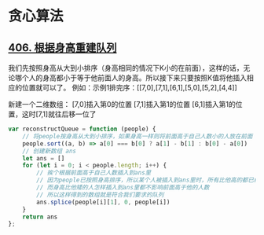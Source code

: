 # 贪心算法

## [406. 根据身高重建队列](https://leetcode-cn.com/problems/queue-reconstruction-by-height/)

我们先按照身高从大到小排序（身高相同的情况下K小的在前面），这样的话，无论哪个人的身高都小于等于他前面人的身高。所以接下来只要按照K值将他插入相应的位置就可以了。
例如：示例1排完序：[[7,0],[7,1],[6,1],[5,0],[5,2],[4,4]]

新建一个二维数组：
[7,0]插入第0的位置
[7,1]插入第1的位置
[6,1]插入第1的位置，这时[7,1]就往后移一位了

```js
var reconstructQueue = function (people) {
    // 将people按身高从大到小排序，如果身高一样则将前面高于自己人数小的人放在前面
    people.sort((a, b) => a[0] === b[0] ? a[1] - b[1] : b[0] - a[0])
    // 创建新数组 ans
    let ans = []
    for (let i = 0; i < people.length; i++) {
        // 挨个根据前面高于自己人数插入到ans里
        // 因为people已按照身高排序，所以某个人被插入到ans里时，所有比他高的都已经在ans里了
        // 而身高比他矮的人怎样插入到ans里都不影响前面高于他的人数
        // 所以这样得到的数组就是符合我们要求的队列
        ans.splice(people[i][1], 0, people[i])
    }
    return ans
};
```

